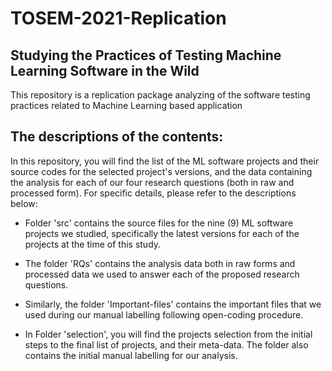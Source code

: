 # TOSEM-2021-Replication

## Studying the Practices of Testing Machine Learning Software in the Wild

This repository is a replication package analyzing of the software testing practices related to Machine Learning based application

## The descriptions of the contents:
In this repository, you will find the list of the ML software projects and their source codes for the selected project's versions, and the data containing the analysis for each of our four research questions (both in raw and processed form). For specific details, please refer to the descriptions below:

- Folder 'src' contains the source files for the nine (9) ML software projects we studied, specifically the latest versions for each of the projects at the time of this study.

- The folder 'RQs' contains the analysis data both in raw forms and processed data we used to answer each of the proposed research questions.

- Similarly, the folder 'Important-files' contains the important files that we used during our manual labelling following open-coding procedure.

- In Folder 'selection', you will find the projects selection from the initial steps to the final list of projects, and their meta-data. The folder also contains the initial manual labelling for our analysis.
